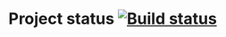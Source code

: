 # Project status [![Build status](https://ci.appveyor.com/api/projects/status/2t05l849e8x3icbn/branch/main?svg=true)](https://ci.appveyor.com/project/FoRJim/webinterfacetestingv2/branch/main)
